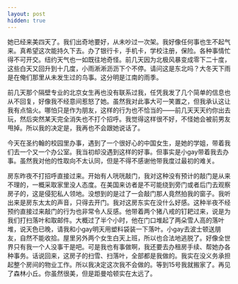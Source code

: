 ```yaml
---
layout: post
hidden: true
---
```

她已经来美四天了。我们出奇地要好，从未吵过一次架。我好像任何事也生不起气来。真希望这次能持久下去。办了银行卡，手机卡，学校注册，保险。各种事情忙得不可开交。纽约天气也一如既往地奇怪。前几天因为北极风暴变成零下二十度，这些白天又回升到十几度，小雨淅淅沥沥下个不停。请问这是东北吗？大冬天下雨是在俺们那里从未发生过的鸟事。这分明是江南的雨季。

前几天那个隔壁专业的北京女生再也没有联系过我，任凭我发了几个简单的信息也从不回复，好像我不经意间惹怒了她。虽然我对此事大可一笑置之，但我承认这让我有点恼火。哪怕只是作为朋友，这样的行为也不恰当的——前几天天天约你出去玩，然后突然某天完全消失也不打个招呼。我觉得这样很不好，不怪她会被前男友甩掉。所以我的决定是，我再也不会跟她说话了。

今天在圣约翰的校园里办事，遇到了一个很好心的中国女生，是她的学姐，带着我们去一个又一个办公室。我当初却没遇到这样的好事。但事实是小gay带着我去办事。虽然我对他的性取向不太认同，但是不得不感谢他带我度过最初的难关。

房东昨夜不打招呼直接过来。开始有人咣咣敲门，我对这种没有预计的敲门是从来不理的，一概采取家里没人态度。在美国来访者是不可能绕到旁门或者后门去观察房子的，这是侵犯私人领地。没想到的是过了一会敲门那人竟然拍我的窗子。我听出来是房东太太的声音，只得去开门。我对这房东实在没什么好感。这种半夜不经预约直接过来敲门的行为也非常令人反感。他带着两个猪八戒的钉耙过来，说是为我们打扫落叶和取邮件。大概过了半个小时，他在门口堆起了两朵雪人高的落叶堆，说天色已晚，请我和小gay明天用塑料袋装一下落叶。小gay去波士顿送朋友，自然不能收拾。屋里另外两个女生白天上班，所以也合法地逃脱了。好像全世界只有我一个人没事干是吧。可是我也有事做啊，我还要去办租房手续、帮她办各种事务。话说回来，这房子的扫雪、扫落叶，全部都是我做的。我实在没义务承担起整个房间的物业工作。所以我决定这次我不会做的。等到15号我就搬家了。再见了森林小丘。你虽然很美，但是距曼哈顿实在太远了。